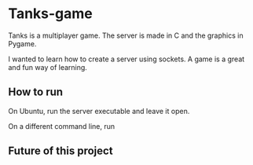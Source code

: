 # Tanks-game
Tanks is a multiplayer game. The server is made in C and the graphics in Pygame.

I wanted to learn how to create a server using sockets. A game is a great and fun way of learning.

## How to run 
On Ubuntu, run the server executable and leave it open.

On a different command line, run 

## Future of this project

